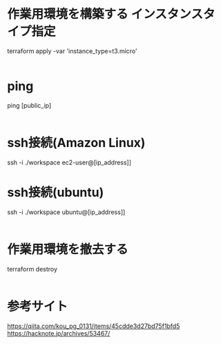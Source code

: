 # 作業用環境を構築する インスタンスタイプ指定
terraform apply -var 'instance_type=t3.micro'<br>
<br>

# ping
ping [public_ip]<br>
<br>

# ssh接続(Amazon Linux)
ssh -i ./workspace ec2-user@[ip_address]]<br>
# ssh接続(ubuntu)
ssh -i ./workspace ubuntu@[ip_address]]<br>
<br>

# 作業用環境を撤去する
terraform destroy<br>
<br>

# 参考サイト
https://qiita.com/kou_pg_0131/items/45cdde3d27bd75f1bfd5
<br>
https://hacknote.jp/archives/53467/
<br>